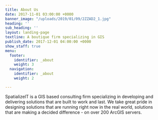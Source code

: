 ```yaml
---
title: About Us
date: 2017-11-01 03:00:00 +0000
banner_image: "/uploads/2019/01/09/2ZZAD2_1.jpg"
heading: ''
sub_heading: ''
layout: landing-page
textline: A boutique firm specializing in GIS
publish_date: 2017-12-01 04:00:00 +0000
show_staff: true
menu:
  footer:
    identifier: _about
    weight: 3
  navigation:
    identifier: _about
    weight: 2

---
```

SpatializeIT is a GIS based consulting firm specializing in developing and delivering solutions that are built to work and last. We take great pride in designing solutions that are running right now in the real world, solutions that are making a decided difference - on over 200 ArcGIS servers. 